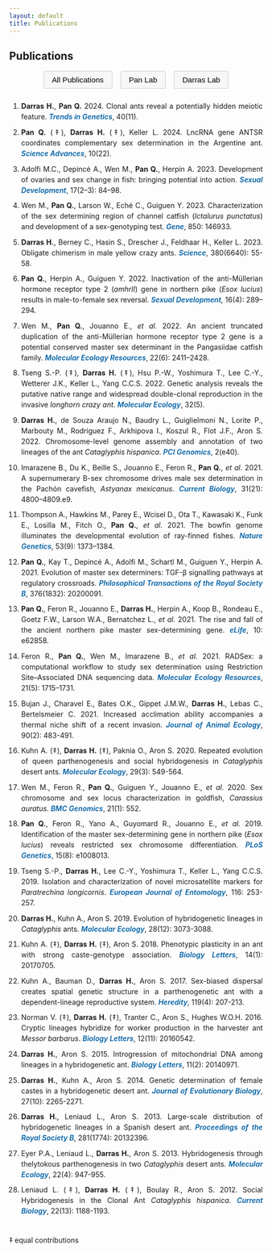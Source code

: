```yaml
---
layout: default
title: Publications
---
```


## Publications

<div id="pub-filter" style="margin-bottom:1.5rem; text-align:center;">
  <button data-filter="all">All Publications</button>
  <button data-filter="pan">Pan Lab</button>
  <button data-filter="darras">Darras Lab</button>
</div>

<ol id="pub-list">
  <!-- 2024 -->
  <li class="pub" data-author="darras pan"><span class="author">Darras H.</span>, <span class="author">Pan Q.</span> 2024. Clonal ants reveal a potentially hidden meiotic feature. <span class="journal">Trends in Genetics</span>, 40(11).</li>
  <li class="pub" data-author="pan darras"><span class="author">Pan Q.</span> (‡), <span class="author">Darras H.</span> (‡), Keller L. 2024. LncRNA gene ANTSR coordinates complementary sex determination in the Argentine ant. <span class="journal">Science Advances</span>, 10(22).</li>

  <!-- 2023 -->
  <li class="pub" data-author="pan">Adolfi M.C., Depincé A., Wen M., <span class="author">Pan Q.</span>, Herpin A. 2023. Development of ovaries and sex change in fish: bringing potential into action. <span class="journal">Sexual Development</span>, 17(2–3): 84–98.</li>
  <li class="pub" data-author="pan">Wen M., <span class="author">Pan Q.</span>, Larson W., Eché C., Guiguen Y. 2023. Characterization of the sex determining region of channel catfish (<em>Ictalurus punctatus</em>) and development of a sex-genotyping test. <span class="journal">Gene</span>, 850: 146933.</li>
  <li class="pub" data-author="darras"><span class="author">Darras H.</span>, Berney C., Hasin S., Drescher J., Feldhaar H., Keller L. 2023. Obligate chimerism in male yellow crazy ants. <span class="journal">Science</span>, 380(6640): 55-58.</li>

  <!-- 2022 -->
  <li class="pub" data-author="pan"><span class="author">Pan Q.</span>, Herpin A., Guiguen Y. 2022. Inactivation of the anti-Müllerian hormone receptor type 2 (<em>amhrII</em>) gene in northern pike (<em>Esox lucius</em>) results in male-to-female sex reversal. <span class="journal">Sexual Development</span>, 16(4): 289–294.</li>
  <li class="pub" data-author="pan">Wen M., <span class="author">Pan Q.</span>, Jouanno E., <em>et al.</em> 2022. An ancient truncated duplication of the anti-Müllerian hormone receptor type 2 gene is a potential conserved master sex determinant in the Pangasiidae catfish family. <span class="journal">Molecular Ecology Resources</span>, 22(6): 2411–2428.</li>
  <li class="pub" data-author="darras">Tseng S.-P. (‡), <span class="author">Darras H.</span> (‡), Hsu P.-W., Yoshimura T., Lee C.-Y., Wetterer J.K., Keller L., Yang C.C.S. 2022. Genetic analysis reveals the putative native range and widespread double-clonal reproduction in the invasive <em>longhorn crazy ant</em>. <span class="journal">Molecular Ecology</span>, 32(5).</li>
  <li class="pub" data-author="darras"><span class="author">Darras H.</span>, de Souza Araujo N., Baudry L., Guiglielmoni N., Lorite P., Marbouty M., Rodriguez F., Arkhipova I., Koszul R., Flot J.F., Aron S. 2022. Chromosome-level genome assembly and annotation of two lineages of the ant <em>Cataglyphis hispanica</em>. <span class="journal">PCI Genomics</span>, 2(e40).</li>

  <!-- 2021 -->
  <li class="pub" data-author="pan">Imarazene B., Du K., Beille S., Jouanno E., Feron R., <span class="author">Pan Q.</span>, <em>et al.</em> 2021. A supernumerary B-sex chromosome drives male sex determination in the Pachón cavefish, <em>Astyanax mexicanus</em>. <span class="journal">Current Biology</span>, 31(21): 4800–4809.e9.</li>
  <li class="pub" data-author="pan">Thompson A., Hawkins M., Parey E., Wcisel D., Ota T., Kawasaki K., Funk E., Losilla M., Fitch O., <span class="author">Pan Q.</span>, <em>et al.</em> 2021. The bowfin genome illuminates the developmental evolution of ray-finned fishes. <span class="journal">Nature Genetics</span>, 53(9): 1373–1384.</li>
  <li class="pub" data-author="pan"><span class="author">Pan Q.</span>, Kay T., Depincé A., Adolfi M., Schartl M., Guiguen Y., Herpin A. 2021. Evolution of master sex determiners: TGF-β signalling pathways at regulatory crossroads. <span class="journal">Philosophical Transactions of the Royal Society B</span>, 376(1832): 20200091.</li>
  <li class="pub" data-author="pan darras"><span class="author">Pan Q.</span>, Feron R., Jouanno E., <span class="author">Darras H.</span>, Herpin A., Koop B., Rondeau E., Goetz F.W., Larson W.A., Bernatchez L., <em>et al.</em> 2021. The rise and fall of the ancient northern pike master sex-determining gene. <span class="journal">eLife</span>, 10: e62858.</li>
  <li class="pub" data-author="pan">Feron R., <span class="author">Pan Q.</span>, Wen M., Imarazene B., <em>et al.</em> 2021. RADSex: a computational workflow to study sex determination using Restriction Site–Associated DNA sequencing data. <span class="journal">Molecular Ecology Resources</span>, 21(5): 1715–1731.</li>
  <li class="pub" data-author="darras">Bujan J., Charavel E., Bates O.K., Gippet J.M.W., <span class="author">Darras H.</span>, Lebas C., Bertelsmeier C. 2021. Increased acclimation ability accompanies a thermal niche shift of a recent invasion. <span class="journal">Journal of Animal Ecology</span>, 90(2): 483-491.</li>

  <!-- 2020 -->
  <li class="pub" data-author="darras">Kuhn A. (‡), <span class="author">Darras H.</span> (‡), Paknia O., Aron S. 2020. Repeated evolution of queen parthenogenesis and social hybridogenesis in <em>Cataglyphis</em> desert ants. <span class="journal">Molecular Ecology</span>, 29(3): 549-564.</li>
  <li class="pub" data-author="pan">Wen M., Feron R., <span class="author">Pan Q.</span>, Guiguen Y., Jouanno E., <em>et al.</em> 2020. Sex chromosome and sex locus characterization in goldfish, <em>Carassius auratus</em>. <span class="journal">BMC Genomics</span>, 21(1): 552.</li>

  <!-- 2019 -->
  <li class="pub" data-author="pan"><span class="author">Pan Q.</span>, Feron R., Yano A., Guyomard R., Jouanno E., <em>et al.</em> 2019. Identification of the master sex-determining gene in northern pike (<em>Esox lucius</em>) reveals restricted sex chromosome differentiation. <span class="journal">PLoS Genetics</span>, 15(8): e1008013.</li>
  <li class="pub" data-author="darras">Tseng S.-P., <span class="author">Darras H.</span>, Lee C.-Y., Yoshimura T., Keller L., Yang C.C.S. 2019. Isolation and characterization of novel microsatellite markers for <em>Paratrechina longicornis</em>. <span class="journal">European Journal of Entomology</span>, 116: 253-257.</li>
  <li class="pub" data-author="darras"><span class="author">Darras H.</span>, Kuhn A., Aron S. 2019. Evolution of hybridogenetic lineages in <em>Cataglyphis</em> ants. <span class="journal">Molecular Ecology</span>, 28(12): 3073-3088.</li>

  <!-- 2018 -->
  <li class="pub" data-author="darras">Kuhn A. (‡), <span class="author">Darras H.</span> (‡), Aron S. 2018. Phenotypic plasticity in an ant with strong caste-genotype association. <span class="journal">Biology Letters</span>, 14(1): 20170705.</li>

  <!-- 2017 -->
  <li class="pub" data-author="darras">Kuhn A., Bauman D., <span class="author">Darras H.</span>, Aron S. 2017. Sex-biased dispersal creates spatial genetic structure in a parthenogenetic ant with a dependent-lineage reproductive system. <span class="journal">Heredity</span>, 119(4): 207-213.</li>

  <!-- 2016 -->
  <li class="pub" data-author="darras">Norman V. (‡), <span class="author">Darras H.</span> (‡), Tranter C., Aron S., Hughes W.O.H. 2016. Cryptic lineages hybridize for worker production in the harvester ant <em>Messor barbarus</em>. <span class="journal">Biology Letters</span>, 12(11): 20160542.</li>

  <!-- 2015 -->
  <li class="pub" data-author="darras"><span class="author">Darras H.</span>, Aron S. 2015. Introgression of mitochondrial DNA among lineages in a hybridogenetic ant. <span class="journal">Biology Letters</span>, 11(2): 20140971.</li>

  <!-- 2014 -->
  <li class="pub" data-author="darras"><span class="author">Darras H.</span>, Kuhn A., Aron S. 2014. Genetic determination of female castes in a hybridogenetic desert ant. <span class="journal">Journal of Evolutionary Biology</span>, 27(10): 2265-2271.</li>

  <!-- 2013 -->
  <li class="pub" data-author="darras"><span class="author">Darras H.</span>, Leniaud L., Aron S. 2013. Large-scale distribution of hybridogenetic lineages in a Spanish desert ant. <span class="journal">Proceedings of the Royal Society B</span>, 281(1774): 20132396.</li>
  <li class="pub" data-author="darras">Eyer P.A., Leniaud L., <span class="author">Darras H.</span>, Aron S. 2013. Hybridogenesis through thelytokous parthenogenesis in two <em>Cataglyphis</em> desert ants. <span class="journal">Molecular Ecology</span>, 22(4): 947-955.</li>

  <!-- 2012 -->
  <li class="pub" data-author="darras">Leniaud L. (‡), <span class="author">Darras H.</span> (‡), Boulay R., Aron S. 2012. Social Hybridogenesis in the Clonal Ant <em>Cataglyphis hispanica</em>. <span class="journal">Current Biology</span>, 22(13): 1188-1193.</li>
</ol>

<div style="height:15px;"></div>
<p>‡ equal contributions</p>

<script>
function applyFilter(author) {
  const pubs = document.querySelectorAll('#pub-list .pub');
  pubs.forEach(pub => {
    const tags = (pub.dataset.author || '').split(/\s+/);
    pub.style.display = (author === 'all' || tags.includes(author)) ? 'list-item' : 'none';
  });

  document.querySelectorAll('#pub-filter button').forEach(btn => {
    btn.classList.toggle('active', btn.dataset.filter === author);
  });
}

function initFilterFromHash() {
  const hash = (location.hash || '').replace('#','');
  const author = ['pan','darras','all'].includes(hash) ? hash : 'all';
  applyFilter(author);
}

document.addEventListener('click', (e) => {
  if (e.target.matches('#pub-filter button')) {
    const author = e.target.dataset.filter;
    applyFilter(author);
    history.replaceState(null, '', '#'+author);
  }
});

window.addEventListener('DOMContentLoaded', initFilterFromHash);
window.addEventListener('hashchange', initFilterFromHash);
</script>

<style>
#pub-filter button {
  margin: 0 6px;
  padding: 8px 16px;
  font-size: 0.95rem;
  cursor: pointer;
  border: 1px solid #ccc;
  background: #f7f7f7;
  border-radius: 4px 4px 0 0;
  transition: background 0.2s, border-color 0.2s;
}
#pub-filter button:hover { background: #eaeaea; }
#pub-filter button.active {
  background: #fff;
  border: 1px solid #0077cc;
  border-bottom: 2px solid #fff;
  color: #0077cc;
  font-weight: 600;
}
#pub-list {
  max-width: 900px;
  margin: 0 auto;
  text-align: justify;
}
#pub-list li {
  margin-bottom: 0.6rem;
  line-height: 1.5;
}

/* Formatting for authors and journals */
.pub .author {
  font-weight: 700;
}
.pub .journal {
  color: #005fa3;
  font-weight: 600;
  font-style: italic;
}
</style>
